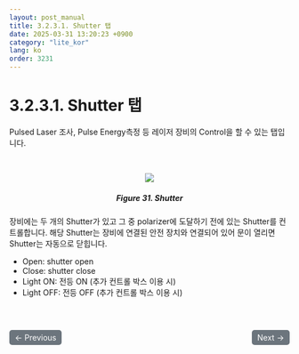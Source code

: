 ```yaml
---
layout: post_manual
title: 3.2.3.1.	Shutter 탭
date: 2025-03-31 13:20:23 +0900
category: "lite_kor"
lang: ko
order: 3231
---
```


# 3.2.3.1. Shutter 탭

Pulsed Laser 조사, Pulse Energy측정 등 레이저 장비의 Control을 할 수 있는 탭입니다.

<br/> <!-- 한줄 띄기 -->

<!-- 중앙 정렬 이미지 -->
<p align="center"> 
  <img src="/assets/Chapter-3/Shutter.png">
</p>

<!-- 이미지 설명 -->
<div align="center"> 
<h5>Figure 31. Shutter</h5>
</div>

장비에는 두 개의 Shutter가 있고 그 중 polarizer에 도달하기 전에 있는 Shutter를 컨트롤합니다.
해당 Shutter는 장비에 연결된 안전 장치와 연결되어 있어 문이 열리면 Shutter는 자동으로 닫힙니다.
-	Open: shutter open
-	Close: shutter close
-	Light ON: 전등 ON (추가 컨트롤 박스 이용 시)
-	Light OFF: 전등 OFF (추가 컨트롤 박스 이용 시)


<!-- 이전/다음 페이지 버튼 -->
<br/>
<br/>
<div style="display: flex; justify-content: space-between; align-items: center; margin-top: 10;">
  <!-- 이전 페이지 버튼 -->
  <a href="/manuals/manuals_lite_kor/Chapter 3/Chapter 3-2-3/" class="btn btn-primary" style="display: inline-block; padding: 5px 10px; background-color: #6c757d; color: white; text-decoration: none; border-radius: 5px;">
    ← Previous
  </a>

  <!-- 다음 페이지 버튼 -->
  <a href="/manuals/manuals_lite_kor/Chapter 3/Chapter 3-2-3-2/" class="btn btn-primary" style="display: inline-block; padding: 5px 10px; background-color: #6c757d; color: white; text-decoration: none; border-radius: 5px;">
    Next →
  </a>
</div>